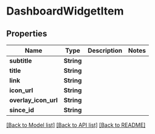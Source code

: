 # DashboardWidgetItem

## Properties

Name | Type | Description | Notes
------------ | ------------- | ------------- | -------------
**subtitle** | **String** |  | 
**title** | **String** |  | 
**link** | **String** |  | 
**icon_url** | **String** |  | 
**overlay_icon_url** | **String** |  | 
**since_id** | **String** |  | 

[[Back to Model list]](../README.md#documentation-for-models) [[Back to API list]](../README.md#documentation-for-api-endpoints) [[Back to README]](../README.md)



